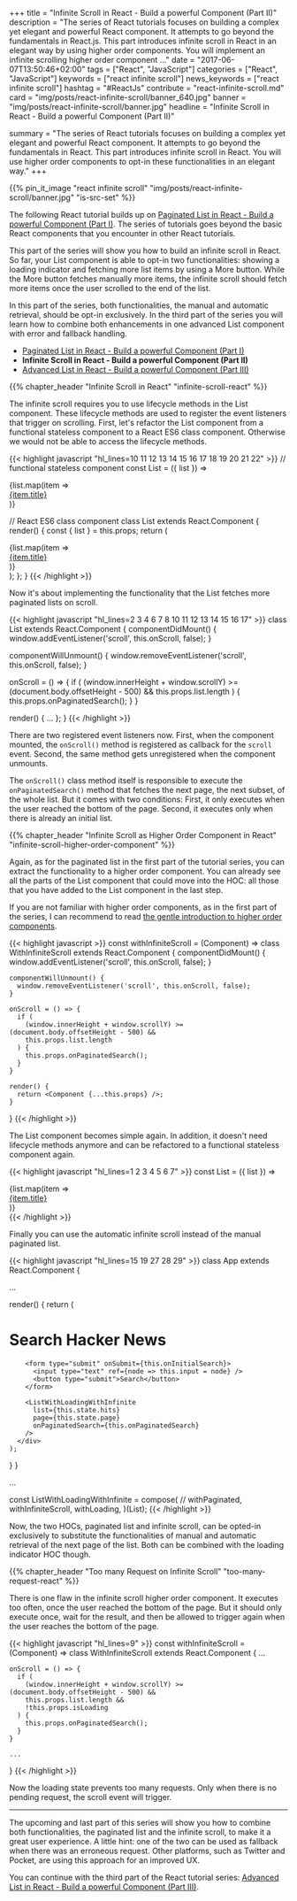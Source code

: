+++
title = "Infinite Scroll in React - Build a powerful Component (Part II)"
description = "The series of React tutorials focuses on building a complex yet elegant and powerful React component. It attempts to go beyond the fundamentals in React.js. This part introduces infinite scroll in React in an elegant way by using higher order components. You will implement an infinite scrolling higher order component ..."
date = "2017-06-07T13:50:46+02:00"
tags = ["React", "JavaScript"]
categories = ["React", "JavaScript"]
keywords = ["react infinite scroll"]
news_keywords = ["react infinite scroll"]
hashtag = "#ReactJs"
contribute = "react-infinite-scroll.md"
card = "img/posts/react-infinite-scroll/banner_640.jpg"
banner = "img/posts/react-infinite-scroll/banner.jpg"
headline = "Infinite Scroll in React - Build a powerful Component (Part II)"

summary = "The series of React tutorials focuses on building a complex yet elegant and powerful React component. It attempts to go beyond the fundamentals in React. This part introduces infinite scroll in React. You will use higher order components to opt-in these functionalities in an elegant way."
+++

{{% pin_it_image "react infinite scroll" "img/posts/react-infinite-scroll/banner.jpg" "is-src-set" %}}

The following React tutorial builds up on [Paginated List in React - Build a powerful Component (Part I)](https://www.robinwieruch.de/react-paginated-list). The series of tutorials goes beyond the basic React components that you encounter in other React tutorials.

This part of the series will show you how to build an infinite scroll in React. So far, your List component is able to opt-in two functionalities: showing a loading indicator and fetching more list items by using a More button. While the More button fetches manually more items, the infinite scroll should fetch more items once the user scrolled to the end of the list.

In this part of the series, both functionalities, the manual and automatic retrieval, should be opt-in exclusively. In the third part of the series you will learn how to combine both enhancements in one advanced List component with error and fallback handling.

* [Paginated List in React - Build a powerful Component (Part I)](https://www.robinwieruch.de/react-paginated-list)
* **Infinite Scroll in React - Build a powerful Component (Part II)**
* [Advanced List in React - Build a powerful Component (Part III)](https://www.robinwieruch.de/react-advanced-list-component)

{{% chapter_header "Infinite Scroll in React" "infinite-scroll-react" %}}

The infinite scroll requires you to use lifecycle methods in the List component. These lifecycle methods are used to register the event listeners that trigger on scrolling. First, let's refactor the List component from a functional stateless component to a React ES6 class component. Otherwise we would not be able to access the lifecycle methods.

{{< highlight javascript "hl_lines=10 11 12 13 14 15 16 17 18 19 20 21 22" >}}
// functional stateless component
const List = ({ list }) =>
  <div className="list">
    {list.map(item => <div className="list-row" key={item.objectID}>
      <a href={item.url}>{item.title}</a>
    </div>)}
  </div>

// React ES6 class component
class List extends React.Component {
  render() {
    const { list } = this.props;
    return (
      <div className="list">
        {list.map(item => <div className="list-row" key={item.objectID}>
          <a href={item.url}>{item.title}</a>
        </div>)}
      </div>
    );
  };
}
{{< /highlight >}}

Now it's about implementing the functionality that the List fetches more paginated lists on scroll.

{{< highlight javascript "hl_lines=2 3 4 6 7 8 10 11 12 13 14 15 16 17" >}}
class List extends React.Component {
  componentDidMount() {
    window.addEventListener('scroll', this.onScroll, false);
  }

  componentWillUnmount() {
    window.removeEventListener('scroll', this.onScroll, false);
  }

  onScroll = () => {
    if (
      (window.innerHeight + window.scrollY) >= (document.body.offsetHeight - 500) &&
      this.props.list.length
    ) {
      this.props.onPaginatedSearch();
    }
  }

  render() {
    ...
  };
}
{{< /highlight >}}

There are two registered event listeners now. First, when the component mounted, the `onScroll()` method is registered as callback for the `scroll` event. Second, the same method gets unregistered when the component unmounts.

The `onScroll()` class method itself is responsible to execute the `onPaginatedSearch()` method that fetches the next page, the next subset, of the whole list. But it comes with two conditions: First, it only executes when the user reached the bottom of the page. Second, it executes only when there is already an initial list.

{{% chapter_header "Infinite Scroll as Higher Order Component in React" "infinite-scroll-higher-order-component" %}}

Again, as for the paginated list in the first part of the tutorial series, you can extract the functionality to a higher order component. You can already see all the parts of the List component that could move into the HOC: all those that you have added to the List component in the last step.

If you are not familiar with higher order components, as in the first part of the series, I can recommend to read [the gentle introduction to higher order components](https://www.robinwieruch.de/gentle-introduction-higher-order-components/).

{{< highlight javascript >}}
const withInfiniteScroll = (Component) =>
  class WithInfiniteScroll extends React.Component {
    componentDidMount() {
      window.addEventListener('scroll', this.onScroll, false);
    }

    componentWillUnmount() {
      window.removeEventListener('scroll', this.onScroll, false);
    }

    onScroll = () => {
      if (
        (window.innerHeight + window.scrollY) >= (document.body.offsetHeight - 500) &&
        this.props.list.length
      ) {
        this.props.onPaginatedSearch();
      }
    }

    render() {
      return <Component {...this.props} />;
    }
  }
{{< /highlight >}}

The List component becomes simple again. In addition, it doesn't need lifecycle methods anymore and can be refactored to a functional stateless component again.

{{< highlight javascript "hl_lines=1 2 3 4 5 6 7" >}}
const List = ({ list }) =>
  <div className="list">
    {list.map(item => <div className="list-row" key={item.objectID}>
      <a href={item.url}>{item.title}</a>
    </div>)}
  </div>
{{< /highlight >}}

Finally you can use the automatic infinite scroll instead of the manual paginated list.

{{< highlight javascript "hl_lines=15 19 27 28 29" >}}
class App extends React.Component {

  ...

  render() {
    return (
      <div>
        <h1>Search Hacker News</h1>

        <form type="submit" onSubmit={this.onInitialSearch}>
          <input type="text" ref={node => this.input = node} />
          <button type="submit">Search</button>
        </form>

        <ListWithLoadingWithInfinite
          list={this.state.hits}
          page={this.state.page}
          onPaginatedSearch={this.onPaginatedSearch}
        />
      </div>
    );
  }
}

...

const ListWithLoadingWithInfinite = compose(
  // withPaginated,
  withInfiniteScroll,
  withLoading,
)(List);
{{< /highlight >}}

Now, the two HOCs, paginated list and infinite scroll, can be opted-in exclusively to substitute the functionalities of manual and automatic retrieval of the next page of the list. Both can be combined with the loading indicator HOC though.

{{% chapter_header "Too many Request on Infinite Scroll" "too-many-request-react" %}}

There is one flaw in the infinite scroll higher order component. It executes too often, once the user reached the bottom of the page. But it should only execute once, wait for the result, and then be allowed to trigger again when the user reaches the bottom of the page.

{{< highlight javascript "hl_lines=9" >}}
const withInfiniteScroll = (Component) =>
  class WithInfiniteScroll extends React.Component {
    ...

    onScroll = () => {
      if (
        (window.innerHeight + window.scrollY) >= (document.body.offsetHeight - 500) &&
        this.props.list.length &&
        !this.props.isLoading
      ) {
        this.props.onPaginatedSearch();
      }
    }

    ...
  }
{{< /highlight >}}

Now the loading state prevents too many requests. Only when there is no pending request, the scroll event will trigger.

<hr class="section-divider">

The upcoming and last part of this series will show you how to combine both functionalities, the paginated list and the infinite scroll, to make it a great user experience. A little hint: one of the two can be used as fallback when there was an erroneous request. Other platforms, such as Twitter and Pocket, are using this approach for an improved UX.

You can continue with the third part of the React tutorial series: [Advanced List in React - Build a powerful Component (Part III)](https://www.robinwieruch.de/react-advanced-list-component).
